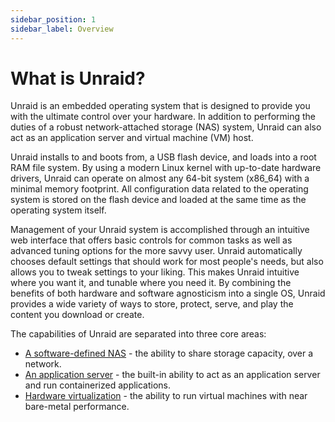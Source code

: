 ```yaml
---
sidebar_position: 1
sidebar_label: Overview
---
```


# What is Unraid?

Unraid is an embedded operating system that is designed to provide you with the ultimate control over your hardware. In addition to performing the duties of a robust network-attached storage (NAS) system, Unraid can also act as an application server and virtual machine (VM) host.

Unraid installs to and boots from, a USB flash device, and loads into a root RAM file system. By using a modern Linux kernel with up-to-date hardware drivers, Unraid can operate on almost any 64-bit system (x86_64) with a minimal memory footprint. All configuration data related to the operating system is stored on the flash device and loaded at the same time as the operating system itself.

Management of your Unraid system is accomplished through an intuitive web interface that offers basic controls for common tasks as well as advanced tuning options for the more savvy user. Unraid automatically chooses default settings that should work for most people's needs, but also allows you to tweak settings to your liking. This makes Unraid intuitive where you want it, and tunable where you need it. By combining the benefits of both hardware and software agnosticism into a single OS, Unraid provides a wide variety of ways to store, protect, serve, and play the content you download or create.

The capabilities of Unraid are separated into three core areas:

* [A software-defined NAS](./nas.md) - the ability to share storage capacity, over a network.
* [An application server](./application-server.md) - the built-in ability to act as an application server and run containerized applications.
* [Hardware virtualization](./virtualization-host.md) - the ability to run virtual machines with near bare-metal performance.
